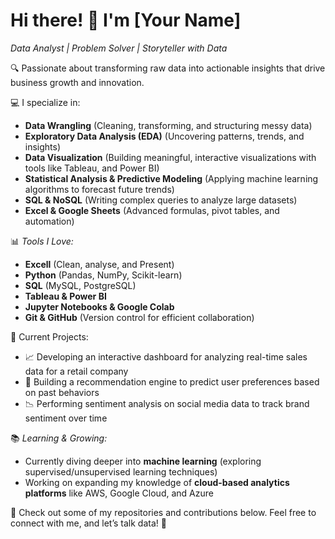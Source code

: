 # Hi there! 👋 I'm [Your Name]  
*Data Analyst | Problem Solver | Storyteller with Data*

🔍 Passionate about transforming raw data into actionable insights that drive business growth and innovation.

💻 I specialize in:  
- **Data Wrangling** (Cleaning, transforming, and structuring messy data)  
- **Exploratory Data Analysis (EDA)** (Uncovering patterns, trends, and insights)  
- **Data Visualization** (Building meaningful, interactive visualizations with tools like Tableau, and Power BI)  
- **Statistical Analysis & Predictive Modeling** (Applying machine learning algorithms to forecast future trends)  
- **SQL & NoSQL** (Writing complex queries to analyze large datasets)  
- **Excel & Google Sheets** (Advanced formulas, pivot tables, and automation)

📊 *Tools I Love:*
- **Excell** (Clean, analyse, and Present)  
- **Python** (Pandas, NumPy, Scikit-learn)  
- **SQL** (MySQL, PostgreSQL)  
- **Tableau & Power BI**  
- **Jupyter Notebooks & Google Colab**  
- **Git & GitHub** (Version control for efficient collaboration)

🚀 Current Projects:  
- 📈 Developing an interactive dashboard for analyzing real-time sales data for a retail company  
- 🧠 Building a recommendation engine to predict user preferences based on past behaviors  
- 📉 Performing sentiment analysis on social media data to track brand sentiment over time

📚 *Learning & Growing:*  
- Currently diving deeper into **machine learning** (exploring supervised/unsupervised learning techniques)  
- Working on expanding my knowledge of **cloud-based analytics platforms** like AWS, Google Cloud, and Azure

🔗 Check out some of my repositories and contributions below. Feel free to connect with me, and let’s talk data! 🚀
